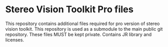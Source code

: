 # Stereo Vision Toolkit Pro files
This repository contains additional files required for pro version of stereo vision toolkit.
This repository is used as a submodule to the main public git repository.
These files MUST be kept private.
Contains JR library and licenses.
